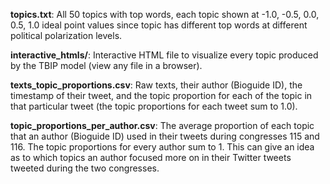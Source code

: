 **topics.txt**: All 50 topics with top words, each topic shown at -1.0, -0.5, 0.0, 0.5, 1.0 ideal point values since topic has different top words at different political polarization levels.

**interactive_htmls/**: Interactive HTML file to visualize every topic produced by the TBIP model (view any file in a browser).

**texts_topic_proportions.csv**: Raw texts, their author (Bioguide ID), the timestamp of their tweet, and the topic proportion for each of the topic in that particular tweet (the topic proportions for each tweet sum to 1.0).

**topic_proportions_per_author.csv**: The average proportion of each topic that an author (Bioguide ID) used in their tweets during congresses 115 and 116. The topic proportions for every author sum to 1. This can give an idea as to which topics an author focused more on in their Twitter tweets tweeted during the two congresses.

